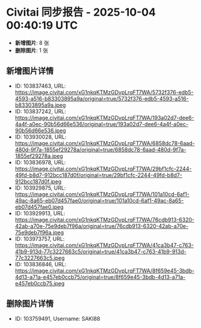 # Civitai 同步报告 - 2025-10-04 00:40:19 UTC

- **新增图片**: 8 张
- **删除图片**: 1 张

## 新增图片详情
- ID: 103837463, URL: https://image.civitai.com/xG1nkqKTMzGDvpLrqFT7WA/5732f376-edb5-4593-a516-b83303895a9a/original=true/5732f376-edb5-4593-a516-b83303895a9a.jpeg
- ID: 103837242, URL: https://image.civitai.com/xG1nkqKTMzGDvpLrqFT7WA/193a02d7-dee6-4a4f-a0ec-90b56d66e536/original=true/193a02d7-dee6-4a4f-a0ec-90b56d66e536.jpeg
- ID: 103930028, URL: https://image.civitai.com/xG1nkqKTMzGDvpLrqFT7WA/6858dc78-6aad-480d-9f7a-1855ef29278a/original=true/6858dc78-6aad-480d-9f7a-1855ef29278a.jpeg
- ID: 103836978, URL: https://image.civitai.com/xG1nkqKTMzGDvpLrqFT7WA/29bf1cfc-2244-49fd-b8d7-912bcc187d0f/original=true/29bf1cfc-2244-49fd-b8d7-912bcc187d0f.jpeg
- ID: 103929875, URL: https://image.civitai.com/xG1nkqKTMzGDvpLrqFT7WA/101a10cd-6af1-49ac-8a65-eb07d457fae0/original=true/101a10cd-6af1-49ac-8a65-eb07d457fae0.jpeg
- ID: 103929913, URL: https://image.civitai.com/xG1nkqKTMzGDvpLrqFT7WA/76cdb913-6320-42ab-a70e-75e9deb7f96a/original=true/76cdb913-6320-42ab-a70e-75e9deb7f96a.jpeg
- ID: 103973757, URL: https://image.civitai.com/xG1nkqKTMzGDvpLrqFT7WA/41ca3b47-c763-41b9-913d-77c3227663c5/original=true/41ca3b47-c763-41b9-913d-77c3227663c5.jpeg
- ID: 103836846, URL: https://image.civitai.com/xG1nkqKTMzGDvpLrqFT7WA/8f659e45-3bdb-4d13-a71a-e457eb0ccb75/original=true/8f659e45-3bdb-4d13-a71a-e457eb0ccb75.jpeg

## 删除图片详情
- ID: 103759491, Username: SAKI88
